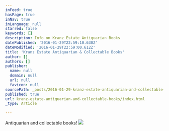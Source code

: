 ```yaml
---
inFeed: true
hasPage: true
inNav: true
inLanguage: null
starred: false
keywords: []
description: Info on Kranz Estate Antiquarian Books
datePublished: '2016-01-29T22:59:10.630Z'
dateModified: '2016-01-29T22:59:00.612Z'
title: 'Kranz Estate Antiquarian & Collectable Books'
author: []
authors: []
publisher:
  name: null
  domain: null
  url: null
  favicon: null
sourcePath: _posts/2016-01-29-kranz-estate-antiquarian-and-collectable-books.md
published: true
url: kranz-estate-antiquarian-and-collectable-books/index.html
_type: Article

---
```

Antiquarian and collectable books!
![](https://the-grid-user-content.s3-us-west-2.amazonaws.com/01796017-7000-4dc6-8167-a7db20c32d7a.jpg)